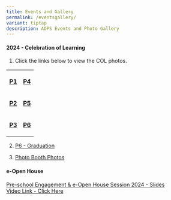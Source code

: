 ```yaml
---
title: Events and Gallery
permalink: /eventsgallery/
variant: tiptap
description: ADPS Events and Photo Gallery
---
```

<h4>2024 - Celebration of Learning</h4>
<ol data-tight="true" class="tight">
<li>
<p>Click the links below to view the COL photos.</p>
</li>
</ol>
<table style="minWidth: 50px">
<colgroup>
<col>
<col>
</colgroup>
<tbody>
<tr>
<th rowspan="1" colspan="1">
<p><a href="https://drive.google.com/drive/folders/1M6velgACiQKpxjCz7Ew_ficnA8rRilXU?usp=sharing" rel="noopener nofollow" target="_blank">P1</a>
</p>
</th>
<th rowspan="1" colspan="1">
<p><a href="https://drive.google.com/drive/folders/14w2JJ_CLxtXQZL7yzOxpZfhjQjxRT-A9?usp=sharing" rel="noopener nofollow" target="_blank">P4</a>
</p>
</th>
</tr>
<tr>
<td rowspan="1" colspan="1">
<p><strong><a href="https://drive.google.com/drive/folders/1yjmhLBLZbngOSxSPMBuKbAlX7tJ5tOeS?usp=sharing" rel="noopener nofollow" target="_blank">P2</a></strong>
</p>
</td>
<td rowspan="1" colspan="1">
<p><strong><a href="https://drive.google.com/drive/folders/1Xq7PzlCayMvvH7mj8-maE9kOBus1qv9z?usp=sharing" rel="noopener nofollow" target="_blank">P5</a></strong>
</p>
</td>
</tr>
<tr>
<td rowspan="1" colspan="1">
<p><strong><a href="https://drive.google.com/drive/folders/1U_6bRG3H4qyz5bA88lGafdPlbZc8D487?usp=sharing" rel="noopener nofollow" target="_blank">P3</a></strong>
</p>
</td>
<td rowspan="1" colspan="1">
<p><strong><a href="https://drive.google.com/drive/folders/13IHS1vaoVawXM3iqt5k2Q1KtLbWBxZ_S?usp=sharing" rel="noopener nofollow" target="_blank">P6</a></strong>
</p>
</td>
</tr>
</tbody>
</table>
<ol start="2" data-tight="true" class="tight">
<li>
<p><a href="https://drive.google.com/drive/folders/1liNYM4IoonmEYQNlWuE4tjTcPjmKNIz_?usp=sharing" rel="noopener nofollow" target="_blank">P6 - Graduation</a>
</p>
</li>
<li>
<p><a href="https://drive.google.com/drive/folders/1KsEJmt6veQrduwg4DqbqFXr00qabyePz?usp=sharing" rel="noopener nofollow" target="_blank">Photo Booth Photos</a>
</p>
<p></p>
</li>
</ol>
<h4>e-Open House</h4>
<p><a href="/files/GO%20PDF/Pre_school_Engagement___e_Open_House_Session_2024.pdf" rel="noopener noreferrer nofollow" target="_blank">Pre-school Engagement &amp; e-Open House Session 2024 - Slides</a>
<br><a href="https://youtu.be/O_WkT6XSy6w?si=YExN2oUyrCStL7ZX" rel="noopener noreferrer nofollow" target="_blank">Video Link - Click Here</a>
</p>